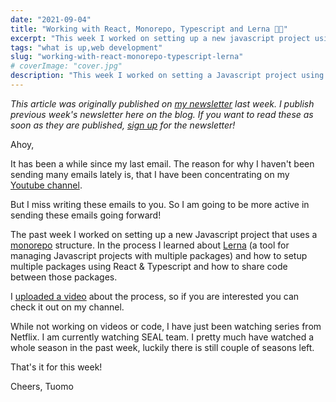 ```yaml
---
date: "2021-09-04"
title: "Working with React, Monorepo, Typescript and Lerna 👨‍💻"
excerpt: "This week I worked on setting up a new javascript project using monorepo structure. The project uses React & Typescript and code sharing between packages."
tags: "what is up,web development"
slug: "working-with-react-monorepo-typescript-lerna"
# coverImage: "cover.jpg"
description: "This week I worked on setting a Javascript project using monorepo structure."
---
```


_This article was originally published on [my newsletter](/newsletter) last week. I publish previous week's newsletter here on the blog. If you want to read these as soon as they are published, [sign up](/newsletter) for the newsletter!_

Ahoy,

It has been a while since my last email. The reason for why I haven't been sending many emails lately is, that I have been concentrating on my [Youtube channel](https://www.youtube.com/channel/UC34UXFLKqdW3cpk5CBu2Siw).

But I miss writing these emails to you. So I am going to be more active in sending these emails going forward!

The past week I worked on setting up a new Javascript project that uses a [monorepo](https://en.wikipedia.org/wiki/Monorepo) structure. In the process I learned about [Lerna](https://lerna.js.org/) (a tool for managing Javascript projects with multiple packages) and how to setup multiple packages using React & Typescript and how to share code between those packages.

I [uploaded a video](https://www.youtube.com/watch?v=zQUpNa1hZIA) about the process, so if you are interested you can check it out on my channel.

While not working on videos or code, I have just been watching series from Netflix. I am currently watching SEAL team. I pretty much have watched a whole season in the past week, luckily there is still couple of seasons left.

That's it for this week!

Cheers,
Tuomo

